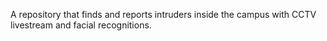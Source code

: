 A repository that finds and reports intruders inside the campus with CCTV livestream and facial recognitions.

